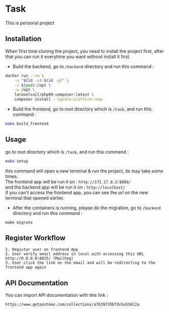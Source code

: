 # Task

This is personal project

## Installation

When first time cloning the project, you need to install the project first, after that you can run it everytime you want without install it first.

* Build the backend, go to `/backend` directory and run this command :

```bash
docker run --rm \
    -u "$(id -u):$(id -g)" \
    -v $(pwd):/opt \
    -w /opt \
    laravelsail/php80-composer:latest \
    composer install --ignore-platform-reqs
```

* Build the frontend, go to root directory which is `/task`, and run this command :

```bash
make build_frontend
```

## Usage

go to root directory which is `/task`, and run this command :
```bash
make setup
```

this command will open a new terminal & run the project, its may take some times.<br>
The frontend app will be run it on :
```http://172.17.0.2:8080/```<br>
and the backend app will be run it on :
```http://localhost/```<br>if you can't access the frontend app, you can see the url on the new terminal that opened earlier.

* After the containers is running, please do the migration, go to `/backend` directory and run this command :

```console
make migrate
```

## Register Workflow

```console
1. Register user on frontend App
2. User verify email address in local with accessing this URL http://0.0.0.0:8025/ (Mailhog)
3. User click the link on the email and will be redirecting to the frontend app again
```

## API Documentation

You can import API documentation with this link :
```console
https://www.getpostman.com/collections/af639735bfdcba550c2a
```
